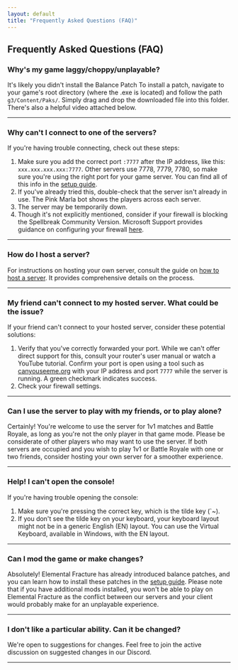 ```yaml
---
layout: default
title: "Frequently Asked Questions (FAQ)"
---
```


## Frequently Asked Questions (FAQ)

### Why's my game laggy/choppy/unplayable?
It's likely you didn't install the Balance Patch To install a patch, navigate to your game's root directory (where the .exe is located) and follow the path `g3/Content/Paks/`. Simply drag and drop the downloaded file into this folder. There's also a helpful video attached below.

---

### Why can't I connect to one of the servers?
If you're having trouble connecting, check out these steps:
1. Make sure you add the correct port `:7777` after the IP address, like this: `xxx.xxx.xxx.xxx:7777`. Other servers use 7778, 7779, 7780, so make sure you're using the right port for your game server. You can find all of this info in the [setup guide](guide.md). 
2. If you've already tried this, double-check that the server isn't already in use. The Pink Marla bot shows the players across each server.
3. The server may be temporarily down.
4. Though it's not explicitly mentioned, consider if your firewall is blocking the Spellbreak Community Version. Microsoft Support provides guidance on configuring your firewall [here](https://support.microsoft.com/en-us/windows/firewall-network-protection-in-windows-security-aef9838b-d081-fd75-3b1b-e5fa794c003b).

---

### How do I host a server?
For instructions on hosting your own server, consult the guide on [how to host a server](hosting.md). It provides comprehensive details on the process.

---

### My friend can't connect to my hosted server. What could be the issue?
If your friend can't connect to your hosted server, consider these potential solutions:
1. Verify that you've correctly forwarded your port. While we can't offer direct support for this, consult your router's user manual or watch a YouTube tutorial. Confirm your port is open using a tool such as [canyouseeme.org](https://canyouseeme.org/) with your IP address and port `7777` while the server is running. A green checkmark indicates success.
2. Check your firewall settings.

---

### Can I use the server to play with my friends, or to play alone?

Certainly! You're welcome to use the server for 1v1 matches and Battle Royale, as long as you're not the only player in that game mode. Please be considerate of other players who may want to use the server. If both servers are occupied and you wish to play 1v1 or Battle Royale with one or two friends, consider hosting your own server for a smoother experience.

---

### Help! I can't open the console!
If you're having trouble opening the console:
1. Make sure you're pressing the correct key, which is the tilde key (`~).
2. If you don't see the tilde key on your keyboard, your keyboard layout might not be in a generic English (EN) layout. You can use the Virtual Keyboard, available in Windows, with the EN layout.

---

### Can I mod the game or make changes?
Absolutely! Elemental Fracture has already introduced balance patches, and you can learn how to install these patches in the [setup guide](guide.md). Please note that if you have additional mods installed, you won't be able to play on Elemental Fracture as the conflict between our servers and your client would probably make for an unplayable experience.

---

### I don't like a particular ability. Can it be changed?
We're open to suggestions for changes. Feel free to join the active discussion on suggested changes in our Discord.

---

